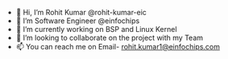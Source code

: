 - 👋 Hi, I’m Rohit Kumar   @rohit-kumar-eic
- 👀 I’m Software Engineer @einfochips
- 🌱 I’m currently working on BSP and Linux Kernel
- 💞️ I’m looking to collaborate on the project with my Team
- 📫 You can reach me on Email- rohit.kumar1@einfochips.com

<!---
rohit-kumar-eic/rohit-kumar-eic is a ✨ special ✨ repository because its `README.md` (this file) appears on your GitHub profile.
You can click the Preview link to take a look at your changes.
--->
